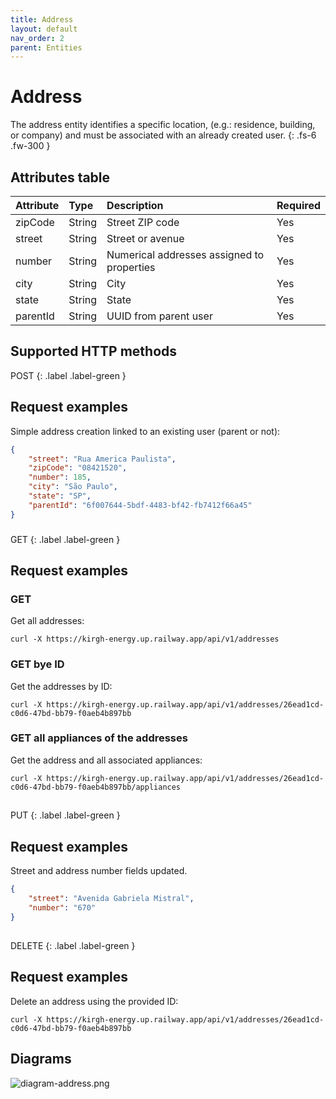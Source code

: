 ```yaml
---
title: Address
layout: default
nav_order: 2
parent: Entities
---
```


# Address
The address entity identifies a specific location, (e.g.: residence, building, or company) and must be associated with an already created user.
{: .fs-6 .fw-300 }

## Attributes table

| Attribute       | Type   | Description                                | Required |
|:----------------|:-------|:-------------------------------------------|:---------|
| zipCode         | String | Street ZIP code                            | Yes      |
| street          | String | Street or avenue                           | Yes      |
| number          | String | Numerical addresses assigned to properties | Yes      |
| city            | String | City                                       | Yes      |
| state           | String | State                                      | Yes      |
| parentId        | String | UUID from parent user                      | Yes      |

## Supported HTTP methods

<span class="fs-5 lh-default">
POST
</span>
{: .label .label-green }

## Request examples

Simple address creation linked to an existing user (parent or not):

```json
{
    "street": "Rua America Paulista",
    "zipCode": "08421520",
    "number": 185,
    "city": "São Paulo",
    "state": "SP",
    "parentId": "6f007644-5bdf-4483-bf42-fb7412f66a45"
}
```
###
<span class="fs-5 lh-default">
GET
</span>
{: .label .label-green }

## Request examples

### GET

Get all addresses:

```url
curl -X https://kirgh-energy.up.railway.app/api/v1/addresses
```

### GET bye ID

Get the addresses by ID:

```url
curl -X https://kirgh-energy.up.railway.app/api/v1/addresses/26ead1cd-c0d6-47bd-bb79-f0aeb4b897bb
```

### GET all appliances of the addresses

Get the address and all associated appliances:

```url
curl -X https://kirgh-energy.up.railway.app/api/v1/addresses/26ead1cd-c0d6-47bd-bb79-f0aeb4b897bb/appliances
```
##
<span class="fs-5 lh-default">
PUT
</span>
{: .label .label-green }

## Request examples

Street and address number fields updated.

```json
{
    "street": "Avenida Gabriela Mistral",
    "number": "670"
}
```

##
<span class="fs-5 lh-default">
DELETE
</span>
{: .label .label-green }

## Request examples

Delete an address using the provided ID:

```url
curl -X https://kirgh-energy.up.railway.app/api/v1/addresses/26ead1cd-c0d6-47bd-bb79-f0aeb4b897bb
```

## Diagrams

![diagram-address.png](https://github.com/bigois/kirgh-energy/blob/main/docs/images/diagram-address.png?raw=true)
